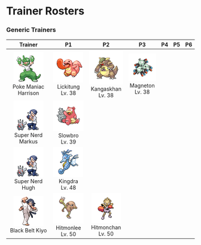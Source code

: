 # Trainer Rosters

### Generic Trainers

| Trainer | P1 | P2 | P3 | P4 | P5 | P6 |
|:-------:|:--:|:--:|:--:|:--:|:--:|:--:|
| ![Poke Maniac Harrison](../../assets/trainers/poke_maniac.png "Poke Maniac Harrison")<br>Poke Maniac Harrison | ![Lickitung](../../assets/sprites/lickitung/front.gif "Lickitung")<br>Lickitung<br>Lv. 38 | ![Kangaskhan](../../assets/sprites/kangaskhan/front.gif "Kangaskhan")<br>Kangaskhan<br>Lv. 38 | ![Magneton](../../assets/sprites/magneton/front.gif "Magneton")<br>Magneton<br>Lv. 38 |
| ![Super Nerd Markus](../../assets/trainers/super_nerd.png "Super Nerd Markus")<br>Super Nerd Markus | ![Slowbro](../../assets/sprites/slowbro/front.gif "Slowbro")<br>Slowbro<br>Lv. 39 |
| ![Super Nerd Hugh](../../assets/trainers/super_nerd.png "Super Nerd Hugh")<br>Super Nerd Hugh | ![Kingdra](../../assets/sprites/kingdra/front.gif "Kingdra")<br>Kingdra<br>Lv. 48 |
| ![Black Belt Kiyo](../../assets/trainers/black_belt.png "Black Belt Kiyo")<br>Black Belt Kiyo | ![Hitmonlee](../../assets/sprites/hitmonlee/front.gif "Hitmonlee")<br>Hitmonlee<br>Lv. 50 | ![Hitmonchan](../../assets/sprites/hitmonchan/front.gif "Hitmonchan")<br>Hitmonchan<br>Lv. 50 |

